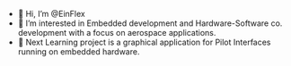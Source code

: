 - 👋 Hi, I’m @EinFlex
- 👀 I’m interested in Embedded development and Hardware-Software co. development with a focus on aerospace applications.
- 🌱 Next Learning project is a graphical application for Pilot Interfaces running on embedded hardware.

<!---
EinFlex/EinFlex is a ✨ special ✨ repository because its `README.md` (this file) appears on your GitHub profile.
You can click the Preview link to take a look at your changes.
--->
